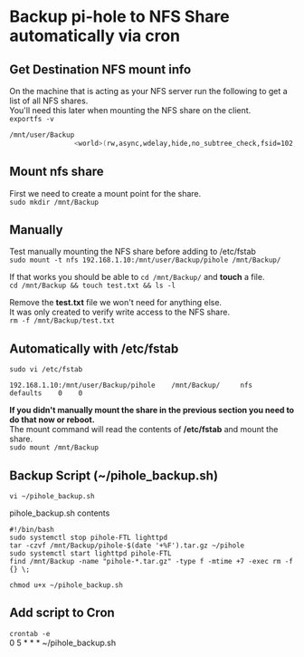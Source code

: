 # Backup pi-hole to NFS Share automatically via cron

## Get Destination NFS mount info

On the machine that is acting as your NFS server run the following to get a list of all NFS shares.  
You'll need this later when mounting the NFS share on the client.  
`exportfs -v`  

```bash
/mnt/user/Backup
                <world>(rw,async,wdelay,hide,no_subtree_check,fsid=102,anonuid=9                                             9,anongid=100,sec=sys,insecure,root_squash,all_squash)
```  

## Mount nfs share

First we need to create a mount point for the share.  
`sudo mkdir /mnt/Backup`  

## Manually

Test manually mounting the NFS share before adding to /etc/fstab  
`sudo mount -t nfs 192.168.1.10:/mnt/user/Backup/pihole /mnt/Backup/`  

If that works you should be able to `cd /mnt/Backup/` and **touch** a file.  
`cd /mnt/Backup && touch test.txt && ls -l`  

Remove the **test.txt** file we won't need for anything else.  
It was only created to verify write access to the NFS share.  
`rm -f /mnt/Backup/test.txt`  

## Automatically with /etc/fstab  
`sudo vi /etc/fstab`  

    192.168.1.10:/mnt/user/Backup/pihole    /mnt/Backup/     nfs    defaults    0    0  

**If you didn't manually mount the share in the previous section you need to do that now or reboot.**  
The mount command will read the contents of **/etc/fstab** and mount the share.  
`sudo mount /mnt/Backup`  

## Backup Script (~/pihole_backup.sh)  

`vi ~/pihole_backup.sh`  

pihole_backup.sh contents

	#!/bin/bash
	sudo systemctl stop pihole-FTL lighttpd
	tar -czvf /mnt/Backup/pihole-$(date '+%F').tar.gz ~/pihole
	sudo systemctl start lighttpd pihole-FTL
	find /mnt/Backup -name "pihole-*.tar.gz" -type f -mtime +7 -exec rm -f {} \;

`chmod u+x ~/pihole_backup.sh`  

## Add script to Cron

`crontab -e`  
0 5 * * * ~/pihole_backup.sh
